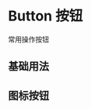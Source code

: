 # Button 按钮

常用操作按钮

## 基础用法

<demo src="./BasicDemo.vue" title="基础的函数用法" desc="使用`size`、`color`、`pain`、`round`属性来定义 Button 的样式。" />

## 图标按钮

<demo src="./IconButtonDemo.vue" title="带图标的按钮可增强辨识度（有文字）或节省空间（无文字）。" desc="设置 icon 属性即可，icon 的列表可以参考 Element 的 icon 组件，也可以设置在文字右边的 icon ，只要使用 i 标签即可，可以使用自定义图标。"/>
